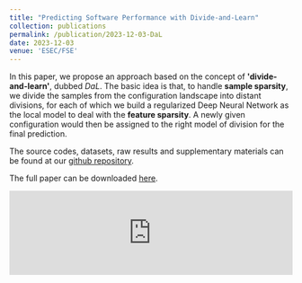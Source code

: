 ```yaml
---
title: "Predicting Software Performance with Divide-and-Learn"
collection: publications
permalink: /publication/2023-12-03-DaL
date: 2023-12-03
venue: 'ESEC/FSE'
---
```

In this paper, we propose an approach based on the concept of **'divide-and-learn'**, dubbed *DaL*. The basic idea is that, to handle **sample sparsity**, we divide the samples from the configuration landscape into distant divisions, for each of which we build a regularized Deep Neural Network as the local model to deal with the **feature sparsity**. A newly given configuration would then be assigned to the right model of division for the final prediction. 

The source codes, datasets, raw results and supplementary materials can be found at our [github repository](https://github.com/ideas-labo/DaL).

The full paper can be downloaded [here](https://gjz78910.github.io/files/DaL.pdf).

<embed src="https://gjz78910.github.io/files/DaL.pdf" type="application/pdf" width="100%" />
